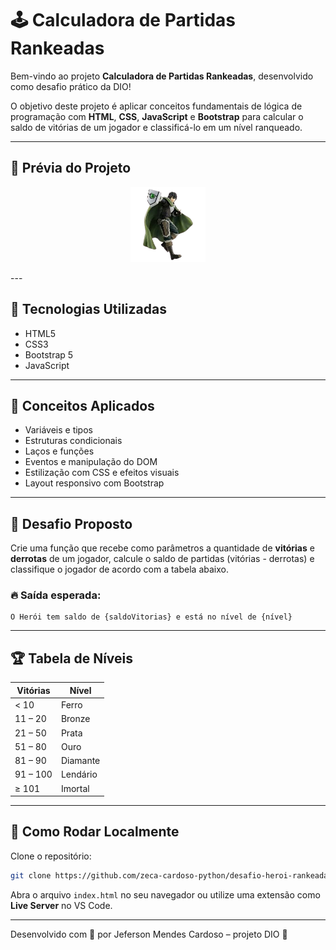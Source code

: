 # 🕹️ Calculadora de Partidas Rankeadas

Bem-vindo ao projeto **Calculadora de Partidas Rankeadas**, desenvolvido como desafio prático da DIO!

O objetivo deste projeto é aplicar conceitos fundamentais de lógica de programação com **HTML**, **CSS**, **JavaScript** e **Bootstrap** para calcular o saldo de vitórias de um jogador e classificá-lo em um nível ranqueado.

---

## 📸 Prévia do Projeto

<p align="center">
  <img src="img/heroi.png" width="120" alt="Logo do Herói" />
</p>
---

## 🚀 Tecnologias Utilizadas

- HTML5  
- CSS3  
- Bootstrap 5  
- JavaScript  

---

## 🧠 Conceitos Aplicados

- Variáveis e tipos  
- Estruturas condicionais  
- Laços e funções  
- Eventos e manipulação do DOM  
- Estilização com CSS e efeitos visuais  
- Layout responsivo com Bootstrap  

---

## 🎯 Desafio Proposto

Crie uma função que recebe como parâmetros a quantidade de **vitórias** e **derrotas** de um jogador, calcule o saldo de partidas (vitórias - derrotas) e classifique o jogador de acordo com a tabela abaixo.

### 🔥 Saída esperada:

```
O Herói tem saldo de {saldoVitorias} e está no nível de {nível}
```

---

## 🏆 Tabela de Níveis

| Vitórias           | Nível     |
|--------------------|-----------|
| < 10               | Ferro     |
| 11 – 20            | Bronze    |
| 21 – 50            | Prata     |
| 51 – 80            | Ouro      |
| 81 – 90            | Diamante  |
| 91 – 100           | Lendário  |
| ≥ 101              | Imortal   |

---

## 📂 Como Rodar Localmente

Clone o repositório:

```bash
git clone https://github.com/zeca-cardoso-python/desafio-heroi-rankeadas.git
```

Abra o arquivo `index.html` no seu navegador ou utilize uma extensão como **Live Server** no VS Code.

---

Desenvolvido com 💙 por Jeferson Mendes Cardoso – projeto DIO 🚀

